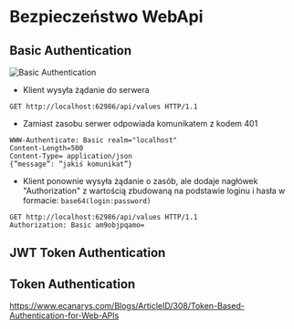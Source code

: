 # Bezpieczeństwo WebApi


## Basic Authentication

![Basic Authentication](https://docs.microsoft.com/en-us/aspnet/web-api/overview/security/basic-authentication/_static/image1.png)

*	Klient wysyła żądanie do serwera

``` GET http://localhost:62986/api/values HTTP/1.1 ```

*	Zamiast zasobu serwer odpowiada komunikatem z kodem 401
``` 
WWW-Authenticate: Basic realm="localhost"
Content-Length=500
Content-Type= application/json
{”message”: ”jakiś komunikat”}
``` 

*	Klient ponownie wysyła żądanie o zasób, ale dodaje nagłówek "Authorization" z wartością zbudowaną na podstawie loginu i hasła w formacie: ``` base64(login:password) ```

```
GET http://localhost:62986/api/values HTTP/1.1 
Authorization: Basic am9objpqamo= 
```
## JWT Token Authentication



## Token Authentication

https://www.ecanarys.com/Blogs/ArticleID/308/Token-Based-Authentication-for-Web-APIs

